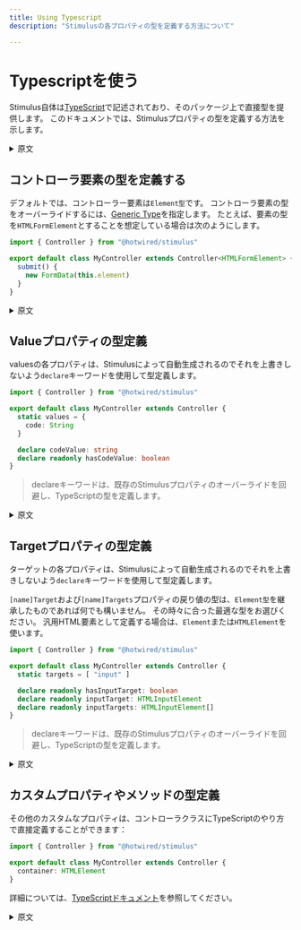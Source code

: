 ```yaml
---
title: Using Typescript
description: "Stimulusの各プロパティの型を定義する方法について"

---
```


# Typescriptを使う

Stimulus自体は[TypeScript](https://www.typescriptlang.org/)で記述されており、そのパッケージ上で直接型を提供します。 このドキュメントでは、Stimulusプロパティの型を定義する方法を示します。

<details>
    <summary>原文</summary>
Stimulus itself is written in [TypeScript](https://www.typescriptlang.org/) and provides types directly over its package.
The following documentation shows how to define types for Stimulus properties.
</details>

## コントローラ要素の型を定義する

デフォルトでは、コントローラー要素は`Element型`です。 コントローラ要素の型をオーバーライドするには、[Generic Type](https://www.typescriptlang.org/docs/handbook/2/generics.html)を指定します。 たとえば、要素の型を`HTMLFormElement`とすることを想定している場合は次のようにします。

```ts
import { Controller } from "@hotwired/stimulus"

export default class MyController extends Controller<HTMLFormElement> {
  submit() {
    new FormData(this.element)
  }
}
```

<details>
    <summary>原文</summary>
By default, the `element` of the controller is of type `Element`. You can override the type of the controller element by specifiying it as a [Generic Type](https://www.typescriptlang.org/docs/handbook/2/generics.html). For example, if the element type is expected to be a `HTMLFormElement`:

```ts
import { Controller } from "@hotwired/stimulus"

export default class MyController extends Controller<HTMLFormElement> {
  submit() {
    new FormData(this.element)
  }
}
```
</details>

## Valueプロパティの型定義

valuesの各プロパティは、Stimulusによって自動生成されるのでそれを上書きしないよう`declare`キーワードを使用して型定義します。

```ts
import { Controller } from "@hotwired/stimulus"

export default class MyController extends Controller {
  static values = {
    code: String
  }

  declare codeValue: string
  declare readonly hasCodeValue: boolean
}
```

> declareキーワードは、既存のStimulusプロパティのオーバーライドを回避し、TypeScriptの型を定義します。

<details>
    <summary>原文</summary>
You can define the properties of configured values using the TypeScript `declare` keyword. You just need to define the properties if you are making use of them within the controller.

```ts
import { Controller } from "@hotwired/stimulus"

export default class MyController extends Controller {
  static values = {
    code: String
  }

  declare codeValue: string
  declare readonly hasCodeValue: boolean
}
```

> The `declare` keyword avoids overriding the existing Stimulus property, and just defines the type for TypeScript.
</details>

## Targetプロパティの型定義

ターゲットの各プロパティは、Stimulusによって自動生成されるのでそれを上書きしないよう`declare`キーワードを使用して型定義します。

`[name]Target`および`[name]Targets`プロパティの戻り値の型は、`Element型`を継承したものであれば何でも構いません。 その時々に合った最適な型をお選びください。 汎用HTML要素として定義する場合は、`Element`または`HTMLElement`を使います。

```ts
import { Controller } from "@hotwired/stimulus"

export default class MyController extends Controller {
  static targets = [ "input" ]

  declare readonly hasInputTarget: boolean
  declare readonly inputTarget: HTMLInputElement
  declare readonly inputTargets: HTMLInputElement[]
}
```

> declareキーワードは、既存のStimulusプロパティのオーバーライドを回避し、TypeScriptの型を定義します。

<details>
    <summary>原文</summary>
You can define the properties of configured targets using the TypeScript `declare` keyword. You just need to define the properties if you are making use of them within the controller.

 The return types of the `[name]Target` and `[name]Targets` properties can be any inheriting from the `Element` type. Choose the best type which fits your needs. Pick either `Element` or `HTMLElement` if you want to define it as a generic HTML element.

```ts
import { Controller } from "@hotwired/stimulus"

export default class MyController extends Controller {
  static targets = [ "input" ]

  declare readonly hasInputTarget: boolean
  declare readonly inputTarget: HTMLInputElement
  declare readonly inputTargets: HTMLInputElement[]
}
```

> The `declare` keyword avoids overriding the existing Stimulus property, and just defines the type for TypeScript.
</details>

## カスタムプロパティやメソッドの型定義

その他のカスタムなプロパティは、コントローラクラスにTypeScriptのやり方で直接定義することができます：

```ts
import { Controller } from "@hotwired/stimulus"

export default class MyController extends Controller {
  container: HTMLElement
}
```

詳細については、[TypeScriptドキュメント](https://www.typescriptlang.org/docs/handbook/intro.html)を参照してください。

<details>
    <summary>原文</summary>
Other custom properties can be defined the TypeScript way on the controller class:

```ts
import { Controller } from "@hotwired/stimulus"

export default class MyController extends Controller {
  container: HTMLElement
}
```

Read more in the [TypeScript Documentation](https://www.typescriptlang.org/docs/handbook/intro.html).
</details>
